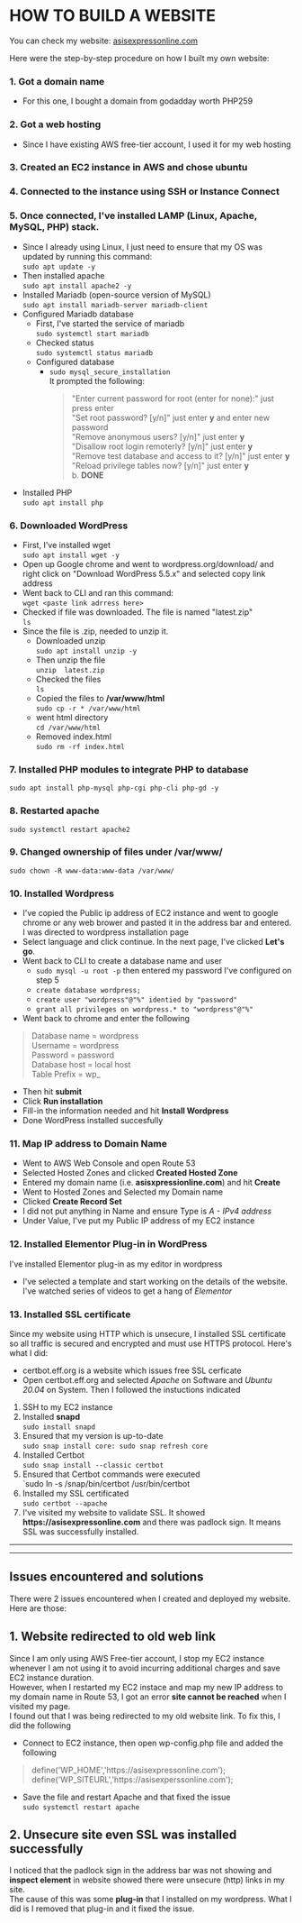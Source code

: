 # HOW TO BUILD A WEBSITE
You can check my website: [asisexpressonline.com](https://asisexpressonline.com "Asis Express Online")

Here were the step-by-step procedure on how I built my own website:
### 1. Got a domain name
   * For this one, I bought a domain from godadday worth PHP259
### 2. Got a web hosting
* Since I have existing AWS free-tier account, I used it for my web hosting 
### 3. Created an EC2 instance in AWS and chose ubuntu
### 4. Connected to the instance using SSH or Instance Connect
### 5. Once connected, I've installed LAMP (Linux, Apache, MySQL, PHP) stack. 

* Since I already using Linux, I just need to ensure that my OS was updated by running this command: <br/>
    `sudo apt update -y`
* Then installed apache <br/>
    `sudo apt install apache2 -y`
* Installed Mariadb (open-source version of MySQL) <br/>
    `sudo apt install mariadb-server mariadb-client`
* Configured Mariadb database <br/>
    * First, I've started the service of mariadb <br/>
        `sudo systemctl start mariadb`
    * Checked status <br/>
        `sudo systemctl status mariadb`
    * Configured database <br/>
        * `sudo mysql_secure_installation`
          <br> It prompted the following: <br/>
          > "Enter current password for root (enter for none):" just press enter <br/>
          > "Set root password? [y/n]" just enter **y** and enter new password <br/>
          > "Remove anonymous users? [y/n]" just enter **y** <br/>
          > "Disallow root login remoterly? [y/n]" just enter **y** <br/>
          > "Remove test database and access to it? [y/n]" just enter **y** <br/>
          > "Reload privilege tables now? [y/n]" just enter **y** <br/>
          b. **DONE**
* Installed PHP <br/>
      `sudo apt install php`
### 6. Downloaded WordPress
* First, I've installed wget<br/>
     `sudo apt install wget -y`
* Open up Google chrome and went to wordpress.org/download/ and right click on "Download WordPress 5.5.x" and selected copy link address
* Went back to CLI and ran this command:<br/>
     `wget <paste link adrress here>`
* Checked if file was downloaded. The file is named "latest.zip" <br/>
      `ls`
* Since the file is .zip, needed to unzip it. 
    * Downloaded unzip<br/>
            `sudo apt install unzip -y`
    * Then unzip the file<br/>
            `unzip  latest.zip`
    * Checked the files<br/>
            `ls`
    * Copied the files to **/var/www/html** <br/>
        `sudo cp -r * /var/www/html`
    * went html directory<br/>
        `cd /var/www/html`
    * Removed index.html<br/>
        `sudo rm -rf index.html`
### 7. Installed PHP modules to integrate PHP to database
  `sudo apt install php-mysql php-cgi php-cli php-gd -y` 
### 8. Restarted apache
  `sudo systemctl restart apache2`
### 9. Changed ownership of files under /var/www/
  `sudo chown -R www-data:www-data /var/www/`
### 10. Installed Wordpress
* I've copied the Public ip address of EC2 instance and went to google chrome or any web brower and pasted it in the address bar and entered. I was directed to wordpress installation page
* Select language and click continue. In the next page, I've clicked **Let's go**.
* Went back to CLI to create a database name and user
    * `sudo mysql -u root -p` then entered my password I've configured on step 5
    * `create database wordpress;`
    * `create user "wordpress"@"%" identied by "password"`
    * `grant all privileges on wordpress.* to "wordpress"@"%"`
* Went back to chrome and enter the following 
> Database name = wordpress <br/>
> Username = wordpress <br/>
> Password = password <br/>
> Database host = local host <br/>
> Table Prefix = wp_<br/>
* Then hit **submit**
* Click **Run installation**
* Fill-in the information needed and hit **Install Wordpress**
* Done WordPress installed succesfully
### 11. Map IP address to Domain Name
* Went to AWS Web Console and open Route 53
* Selected Hosted Zones and clicked **Created Hosted Zone**
* Entered my domain name (i.e. **asisxpressionline.com<span>**) and hit **Create**
* Went to Hosted Zones and Selected my Domain name
* Clicked **Create Record Set**
* I did not put anything in Name and ensure Type is *A - IPv4 address*
* Under Value, I've put my Public IP address of my EC2 instance

### 12. Installed Elementor Plug-in in WordPress
I've installed Elementor plug-in as my editor in wordpress
* I've selected a template and start working on the details of the website. I've watched series of videos to get a hang of *Elementor*
### 13. Installed SSL certificate
Since my website using HTTP which is unsecure, I installed SSL certificate so all traffic is secured and encrypted and must use HTTPS protocol. Here's what I did:
* certbot.eff.org is a website which issues free SSL cerficate
* Open certbot.eff.org and selected *Apache* on Software and *Ubuntu 20.04* on System. Then I followed the instuctions indicated
1. SSH to my EC2 instance
1. Installed **snapd** <br/>
`sudo install snapd`
1. Ensured that my version is up-to-date<br/>
`sudo snap install core: sudo snap refresh core`
1. Installed Certbot<br/>
`sudo snap install --classic certbot`
1. Ensured that Certbot commands were executed<br/>
`sudo ln -s /snap/bin/certbot /usr/bin/certbot
1. Installed my SSL certificated<br/>
`sudo certbot --apache`
1. I've visited my website to validate SSL. It showed **ht<span>tps://asisexpressonline.com** and there was padlock sign. It means SSL was successfully installed. 
---
---
## Issues encountered and solutions
There were 2 issues encountered when I created and deployed my website. Here are those:
## 1. Website redirected to old web link
Since I am only using AWS Free-tier account, I stop my EC2 instance whenever I am not using it to avoid incurring additional charges and save EC2 instance duration. <br/>
However, when I restarted my EC2 instace and map my new IP address to my domain name in Route 53, I got an error **site cannot be reached** when  I visited my page. <br/>
I found out that I was being redirected to my old website link. To fix this, I did the following
*   Connect to EC2 instance, then open wp-config.php file and added the following
> define('WP_HOME','htt<span>ps://asisexpressonline.com');
define('WP_SITEURL','ht<span>tps://asisexperssonline.com');
* Save the file and restart Apache and that fixed the issue<br/>
`sudo systemctl restart apache`

## 2. Unsecure site even SSL was installed successfully
I noticed that the padlock sign in the address bar was not showing and **inspect element** in website showed there were unsecure (http) links in my site. <br/>
The cause of this was some **plug-in** that I installed on my wordpress. What I did is I removed that plug-in and it fixed the issue.
